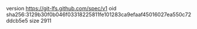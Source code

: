 version https://git-lfs.github.com/spec/v1
oid sha256:3129b30f0b046f03318225811fe101283ca9efaaf45016027ea550c72ddcb5e5
size 2911

